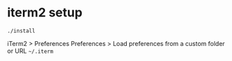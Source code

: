# iterm2 setup

```
./install
```

iTerm2 > Preferences
Preferences > Load preferences from a custom folder or URL
`~/.iterm`
